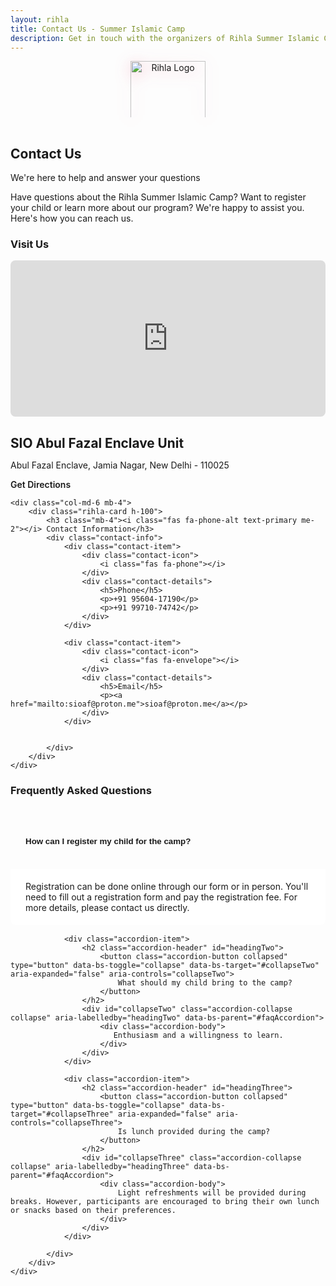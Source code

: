 ```yaml
---
layout: rihla
title: Contact Us - Summer Islamic Camp
description: Get in touch with the organizers of Rihla Summer Islamic Camp. We're here to answer your questions and provide more information.
---
```


<div class="section-header">
    <div class="logo-container-large">
        <img src="{{ '/assets/img/rihla/rehlaa_logo.png' | relative_url }}" alt="Rihla Logo" class="center-logo">
    </div>
    <h2>Contact Us</h2>
    <p>We're here to help and answer your questions</p>
</div>

<div class="row">
    <div class="col-lg-10 mx-auto">
        <p class="lead mb-5">
            Have questions about the Rihla Summer Islamic Camp? Want to register your child or learn more about our program? We're happy to assist you. Here's how you can reach us.
        </p>
    </div>
</div>

<div class="row">
    <div class="col-md-6 mb-4">
        <div class="rihla-card h-100">
            <h3 class="mb-4"><i class="fas fa-map-marker-alt text-primary me-2"></i> Visit Us</h3>
            <div class="contact-location">
                <div class="location-map">
                    <iframe src="https://www.google.com/maps/embed?pb=!1m18!1m12!1m3!1d3504.5883117576567!2d77.30047491508602!3d28.54873198245105!2m3!1f0!2f0!3f0!3m2!1i1024!2i768!4f13.1!3m3!1m2!1s0x390ce6a9d7187b99%3A0x5b5b8c9a3bd3e1e7!2sAbul%20Fazal%20Enclave%2C%20Jamia%20Nagar%2C%20Okhla%2C%20New%20Delhi%2C%20Delhi%20110025!5e0!3m2!1sen!2sin!4v1623825283909!5m2!1sen!2sin" width="100%" height="250" style="border:0; border-radius: 8px;" allowfullscreen="" loading="lazy"></iframe>
                </div>
                <div class="location-details mt-3">
                    <h4>SIO Abul Fazal Enclave Unit</h4>
                    <p><i class="fas fa-map-pin me-2"></i> Abul Fazal Enclave, Jamia Nagar, New Delhi - 110025</p>
                    <p><i class="fas fa-directions me-2"></i> <a href="https://goo.gl/maps/XYZ123" target="_blank" class="direction-link">Get Directions</a></p>
                </div>
            </div>
        </div>
    </div>
    
    <div class="col-md-6 mb-4">
        <div class="rihla-card h-100">
            <h3 class="mb-4"><i class="fas fa-phone-alt text-primary me-2"></i> Contact Information</h3>
            <div class="contact-info">
                <div class="contact-item">
                    <div class="contact-icon">
                        <i class="fas fa-phone"></i>
                    </div>
                    <div class="contact-details">
                        <h5>Phone</h5>
                        <p>+91 95604-17190</p>
                        <p>+91 99710-74742</p>
                    </div>
                </div>
                
                <div class="contact-item">
                    <div class="contact-icon">
                        <i class="fas fa-envelope"></i>
                    </div>
                    <div class="contact-details">
                        <h5>Email</h5>
                        <p><a href="mailto:sioaf@proton.me">sioaf@proton.me</a></p>
                    </div>
                </div>
                
               
            </div>
        </div>
    </div>
</div>


<div class="rihla-card mt-5">
    <h3 class="mb-4"><i class="fas fa-question-circle text-primary me-2"></i> Frequently Asked Questions</h3>
    <div class="row">
        <div class="col-lg-12">
            <div class="accordion" id="faqAccordion">
                <div class="accordion-item">
                    <h2 class="accordion-header" id="headingOne">
                        <button class="accordion-button" type="button" data-bs-toggle="collapse" data-bs-target="#collapseOne" aria-expanded="true" aria-controls="collapseOne">
                            How can I register my child for the camp?
                        </button>
                    </h2>
                    <div id="collapseOne" class="accordion-collapse collapse show" aria-labelledby="headingOne" data-bs-parent="#faqAccordion">
                        <div class="accordion-body">
                            Registration can be done online through our form or in person. You'll need to fill out a registration form and pay the registration fee. For more details, please contact us directly.
                        </div>
                    </div>
                </div>
                
                <div class="accordion-item">
                    <h2 class="accordion-header" id="headingTwo">
                        <button class="accordion-button collapsed" type="button" data-bs-toggle="collapse" data-bs-target="#collapseTwo" aria-expanded="false" aria-controls="collapseTwo">
                            What should my child bring to the camp?
                        </button>
                    </h2>
                    <div id="collapseTwo" class="accordion-collapse collapse" aria-labelledby="headingTwo" data-bs-parent="#faqAccordion">
                        <div class="accordion-body">
                           Enthusiasm and a willingness to learn.
                        </div>
                    </div>
                </div>
                
                <div class="accordion-item">
                    <h2 class="accordion-header" id="headingThree">
                        <button class="accordion-button collapsed" type="button" data-bs-toggle="collapse" data-bs-target="#collapseThree" aria-expanded="false" aria-controls="collapseThree">
                            Is lunch provided during the camp?
                        </button>
                    </h2>
                    <div id="collapseThree" class="accordion-collapse collapse" aria-labelledby="headingThree" data-bs-parent="#faqAccordion">
                        <div class="accordion-body">
                            Light refreshments will be provided during breaks. However, participants are encouraged to bring their own lunch or snacks based on their preferences.
                        </div>
                    </div>
                </div>
                
            </div>
        </div>
    </div>
</div>



<style>
/* Contact Location */
.contact-location {
    width: 100%;
}

.location-map {
    border-radius: var(--border-radius);
    overflow: hidden;
    box-shadow: var(--shadow-soft);
}

.location-details h4 {
    color: var(--rihla-secondary);
    font-size: 1.3rem;
    margin-bottom: 0.7rem;
}

.location-details p {
    margin-bottom: 0.5rem;
    color: var(--rihla-dark);
}

.direction-link {
    color: var(--rihla-primary);
    text-decoration: none;
    font-weight: 600;
    transition: color 0.3s ease;
}

.direction-link:hover {
    color: var(--rihla-secondary);
    text-decoration: underline;
}

/* Contact Info */
.contact-info {
    display: flex;
    flex-direction: column;
    gap: 1.5rem;
}

.contact-item {
    display: flex;
    align-items: flex-start;
}

.contact-icon {
    flex: 0 0 50px;
    height: 50px;
    background: var(--rihla-light);
    border-radius: 50%;
    display: flex;
    align-items: center;
    justify-content: center;
    margin-right: 1rem;
    color: var(--rihla-primary);
    font-size: 1.3rem;
}

.contact-details h5 {
    color: var(--rihla-secondary);
    font-size: 1.1rem;
    margin-bottom: 0.5rem;
}

.contact-details p {
    margin-bottom: 0.3rem;
    color: var(--rihla-dark);
}

.contact-details a {
    color: var(--rihla-primary);
    text-decoration: none;
    transition: color 0.3s ease;
}

.contact-details a:hover {
    color: var(--rihla-secondary);
    text-decoration: underline;
}

/* Form Styling */
.contact-form {
    padding: 1rem 0;
}

.form-group {
    margin-bottom: 1.5rem;
}

.form-group label {
    display: block;
    margin-bottom: 0.5rem;
    color: var(--rihla-secondary);
    font-weight: 600;
}

.form-control {
    display: block;
    width: 100%;
    padding: 0.75rem 1rem;
    font-size: 1rem;
    line-height: 1.5;
    color: var(--rihla-dark);
    background-color: #fff;
    background-clip: padding-box;
    border: 1px solid rgba(42, 111, 151, 0.2);
    border-radius: 8px;
    transition: border-color 0.3s ease, box-shadow 0.3s ease;
}

.form-control:focus {
    border-color: var(--rihla-accent);
    outline: 0;
    box-shadow: 0 0 0 0.2rem rgba(229, 57, 94, 0.25);
}

/* FAQ Accordion */
.accordion-item {
    border: none;
    margin-bottom: 1rem;
    border-radius: 8px;
    overflow: hidden;
    box-shadow: var(--shadow-soft);
}

.accordion-button {
    padding: 1.2rem 1.5rem;
    font-weight: 600;
    color: var(--rihla-secondary);
    background-color: #fff;
    border: none;
}

.accordion-button:not(.collapsed) {
    color: var(--rihla-primary);
    background-color: var(--rihla-light);
}

.accordion-button:focus {
    box-shadow: none;
    border-color: rgba(229, 57, 94, 0.25);
}

.accordion-body {
    padding: 1.2rem 1.5rem;
    background-color: #fff;
}

/* Social Icons */
.social-icons {
    display: flex;
    justify-content: center;
    gap: 1rem;
    margin-top: 1.5rem;
}

.social-icon {
    display: flex;
    align-items: center;
    justify-content: center;
    width: 50px;
    height: 50px;
    border-radius: 50%;
    background: var(--rihla-light);
    color: var(--rihla-primary);
    font-size: 1.3rem;
    transition: all 0.3s ease;
    text-decoration: none;
}

.social-icon:hover {
    background: var(--rihla-primary);
    color: white;
    transform: translateY(-5px);
}

/* Responsive Adjustments */
@media (max-width: 768px) {
    .contact-item {
        flex-direction: column;
        align-items: center;
        text-align: center;
    }
    
    .contact-icon {
        margin-right: 0;
        margin-bottom: 1rem;
    }
    
    .social-icon {
        width: 45px;
        height: 45px;
        font-size: 1.2rem;
    }
}

@media (max-width: 576px) {
    .location-details h4 {
        font-size: 1.2rem;
        text-align: center;
    }
    
    .location-details p {
        text-align: center;
    }
    
    .social-icons {
        gap: 0.7rem;
    }
    
    .social-icon {
        width: 40px;
        height: 40px;
        font-size: 1.1rem;
    }
}

/* Center Logo Styling */
.logo-container-large {
    text-align: center;
    margin-bottom: 1.5rem;
}

.center-logo {
    width: 120px;
    height: auto;
    max-height: 90px; /* This ensures it doesn't get too tall */
    object-fit: contain; /* This ensures the logo maintains its aspect ratio */
    filter: drop-shadow(0 4px 12px rgba(229, 57, 94, 0.3));
    animation: gentle-pulse 3s ease-in-out infinite;
    transition: transform 0.5s ease;
    margin: 0 auto 1rem; /* Centers the logo and adds bottom margin */
}

.center-logo:hover {
    transform: scale(1.05);
}

@keyframes gentle-pulse {
    0%, 100% { 
        filter: drop-shadow(0 4px 12px rgba(229, 57, 94, 0.3));
        transform: scale(1);
    }
    50% { 
        filter: drop-shadow(0 6px 18px rgba(229, 57, 94, 0.5));
        transform: scale(1.03);
    }
}

@media (max-width: 480px) {
    .center-logo {
        width: 80px;
        max-height: 70px;
    }
}
</style> 
